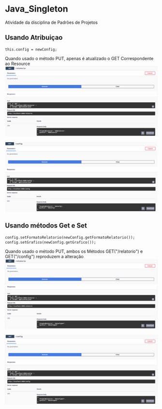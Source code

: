 # Java_Singleton
Atividade da disciplina de Padrões de Projetos


## Usando Atribuiçao
```
this.config = newConfig; 
```
Quando usado o método PUT, apenas é atualizado o GET Correspondente ao Resource
<img src="img/atribuido.png">

<img src="img/atribuido_1.png">

## Usando métodos Get e Set
```
config.setFormatoRelatorio(newConfig.getFormatoRelatorio());
config.setGrafico(newConfig.getGrafico());
```
Quando usado o método PUT, ambos os Métodos GET("/relatorio") e GET("/config") reproduzem a alteração
<img src="img/set.png">

<img src="img/set_1.png">




